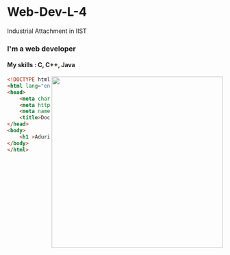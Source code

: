 # Web-Dev-L-4
Industrial Attachment in IIST 
### I'm a web developer
#### My skills : C, C++, Java
<img  align="right" width="400" src="https://image.shutterstock.com/image-vector/young-woman-character-sitting-laptop-600w-1731219631.jpg" >


~~~ HTML
<!DOCTYPE html>
<html lang="en">
<head>
    <meta charset="UTF-8">
    <meta http-equiv="X-UA-Compatible" content="IE=edge">
    <meta name="viewport" content="width=device-width, initial-scale=1.0">
    <title>Document</title>
</head>
<body>
    <h1 >Aduri Akter</h1>
</body>
</html>
~~~
